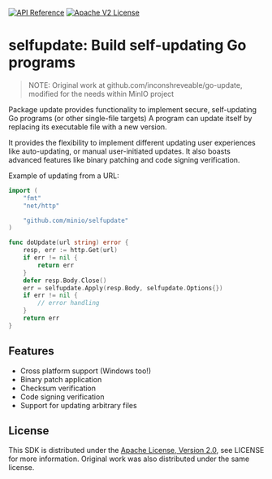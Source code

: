 [![API Reference](https://img.shields.io/badge/api-reference-blue.svg)](https://pkg.go.dev/github.com/minio/selfupdate?tab=doc) [![Apache V2 License](https://img.shields.io/badge/license-Apache%20V2-blue.svg)](https://github.com/hailaz/selfupdate/blob/master/LICENSE)

# selfupdate: Build self-updating Go programs

> NOTE: Original work at github.com/inconshreveable/go-update, modified for the needs within MinIO project

Package update provides functionality to implement secure, self-updating Go programs (or other single-file targets)
A program can update itself by replacing its executable file with a new version.

It provides the flexibility to implement different updating user experiences
like auto-updating, or manual user-initiated updates. It also boasts
advanced features like binary patching and code signing verification.

Example of updating from a URL:

```go
import (
    "fmt"
    "net/http"

    "github.com/minio/selfupdate"
)

func doUpdate(url string) error {
    resp, err := http.Get(url)
    if err != nil {
        return err
    }
    defer resp.Body.Close()
    err = selfupdate.Apply(resp.Body, selfupdate.Options{})
    if err != nil {
        // error handling
    }
    return err
}
```

## Features

- Cross platform support (Windows too!)
- Binary patch application
- Checksum verification
- Code signing verification
- Support for updating arbitrary files

## License

This SDK is distributed under the [Apache License, Version 2.0](http://www.apache.org/licenses/LICENSE-2.0), see LICENSE for more information. Original work was also distributed under the same license.
